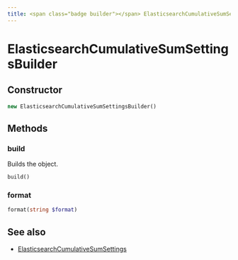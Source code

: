 ```yaml
---
title: <span class="badge builder"></span> ElasticsearchCumulativeSumSettingsBuilder
---
```

# <span class="badge builder"></span> ElasticsearchCumulativeSumSettingsBuilder

## Constructor

```php
new ElasticsearchCumulativeSumSettingsBuilder()
```
## Methods

### <span class="badge object-method"></span> build

Builds the object.

```php
build()
```

### <span class="badge object-method"></span> format

```php
format(string $format)
```

## See also

 * <span class="badge object-type-class"></span> [ElasticsearchCumulativeSumSettings](./object-ElasticsearchCumulativeSumSettings.md)
